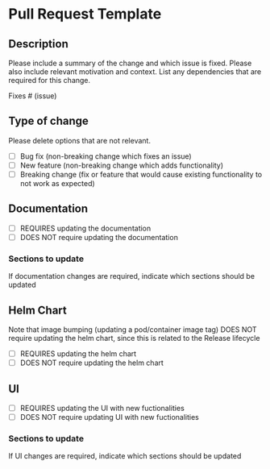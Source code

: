 # Pull Request Template

## Description

Please include a summary of the change and which issue is fixed. Please also include relevant motivation and context. List any dependencies that are required for this change.

Fixes # (issue)

## Type of change

Please delete options that are not relevant.

- [ ] Bug fix (non-breaking change which fixes an issue)
- [ ] New feature (non-breaking change which adds functionality)
- [ ] Breaking change (fix or feature that would cause existing functionality to not work as expected)

## Documentation

- [ ] REQUIRES updating the documentation
- [ ] DOES NOT require updating the documentation

### Sections to update

If documentation changes are required, indicate which sections should be updated

## Helm Chart

Note that image bumping (updating a pod/container image tag) DOES NOT require updating the helm chart, since this is related to the Release lifecycle

- [ ] REQUIRES updating the helm chart
- [ ] DOES NOT require updating the helm chart 

## UI

- [ ] REQUIRES updating the UI with new fuctionalities
- [ ] DOES NOT require updating UI with new fuctionalities

### Sections to update

If UI changes are required, indicate which sections should be updated

